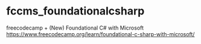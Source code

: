 # fccms_foundationalcsharp
freecodecamp + (New) Foundational C# with Microsoft https://www.freecodecamp.org/learn/foundational-c-sharp-with-microsoft/
